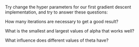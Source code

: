 Try change the hyper parameters for our first gradient descent implementation, and try to answer these questions:

How many iterations are necessary to get a good result?

What is the smallest and largest values of alpha that works well?

What influence does different values of theta have?